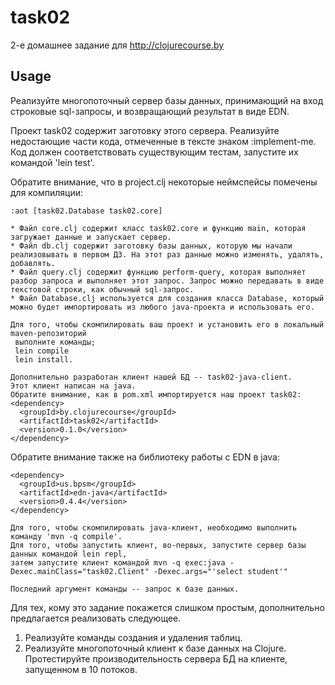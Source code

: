 # task02

2-е домашнее задание для http://clojurecourse.by

## Usage

Реализуйте многопоточный сервер базы данных, принимающий на вход строковые sql-запросы, и возвращающий результат в виде EDN.

Проект task02 содержит заготовку этого сервера. Реализуйте недостающие части кода, отмеченные в тексте знаком :implement-me.
Код должен соответствовать существующим тестам, запустите их командой 'lein test'.

Обратите внимание, что в project.clj некоторые неймспейсы помечены для компиляции:

    :aot [task02.Database task02.core]

    * Файл core.clj содержит класс task02.core и функцию main, которая загружает данные и запускает сервер.
    * Файл db.clj содержит заготовку базы данных, которую мы начали реализовывать в первом ДЗ. На этот раз данные можно изменять, удалять, добавлять.
    * Файл query.clj содержит функцию perform-query, которая выполняет разбор запроса и выполняет этот запрос. Запрос можно передавать в виде текстовой строки, как обычный sql-запрос.
    * Файл Database.clj используется для создания класса Database, который можно будет импортировать из любого java-проекта и использовать его.

    Для того, чтобы скомпилировать ваш проект и установить его в локальный maven-репозиторий
     выполните команды;
     lein compile
     lein install.

    Дополнительно разработан клиент нашей БД -- task02-java-client.
    Этот клиент написан на java.
    Обратите внимание, как в pom.xml импортируется наш проект task02:
    <dependency>
      <groupId>by.clojurecourse</groupId>
      <artifactId>task02</artifactId>
      <version>0.1.0</version>
    </dependency>

Обратите внимание также на библиотеку работы с EDN в java:

    <dependency>
      <groupId>us.bpsm</groupId>
      <artifactId>edn-java</artifactId>
      <version>0.4.4</version>
    </dependency>

    Для того, чтобы скомпилировать java-клиент, необходимо выполнить команду 'mvn -q compile'.
    Для того, чтобы запустить клиент, во-первых, запустите сервер базы данных командой lein repl,
    затем запустите клиент командой mvn -q exec:java -Dexec.mainClass="task02.Client" -Dexec.args="'select student'"

    Последний аргумент команды -- запрос к базе данных.

Для тех, кому это задание покажется слишком простым, дополнительно предлагается реализовать следующее.

1. Реализуйте команды создания и удаления таблиц.
2. Реализуйте многопоточный клиент к базе данных на Clojure.
Протестируйте производительность сервера БД на клиенте, запущенном в 10 потоков.
